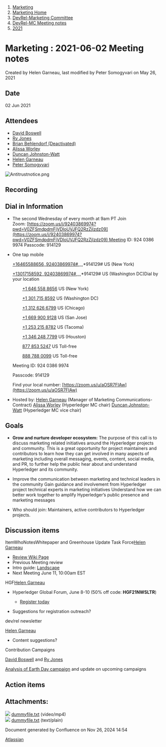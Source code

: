 1. [Marketing](index.html)
2. [Marketing Home](Marketing-Home_19169291.html)
3. [DevRel-Marketing Committee](DevRel-Marketing-Committee_19175125.html)
4. [DevRel-MC Meeting notes](DevRel-MC-Meeting-notes_19175124.html)
5. [2021](2021_19175319.html)

# Marketing : 2021-06-02 Meeting notes

Created by Helen Garneau, last modified by Peter Somogyvari on May 26, 2021

## Date

02 Jun 2021

## Attendees

- [David Boswell](https://lf-hyperledger.atlassian.net/wiki/people/70121:0a14f738-3039-421f-a6a9-a83d19f23227?ref=confluence)
- [Ry Jones](https://lf-hyperledger.atlassian.net/wiki/people/557058:078cecfc-fb17-4d9a-8759-b5b74efa6850?ref=confluence)
- [Brian Behlendorf (Deactivated)](https://lf-hyperledger.atlassian.net/wiki/people/616ecf50702bd0006a5a7c6b?ref=confluence)
- [Alissa Worley](https://lf-hyperledger.atlassian.net/wiki/people/712020:973f6b22-4681-4577-9cca-c67be292301e?ref=confluence)
- [Duncan Johnston-Watt](https://lf-hyperledger.atlassian.net/wiki/people/5d406861b7f3ac0da80c8884?ref=confluence)
- [Helen Garneau](https://lf-hyperledger.atlassian.net/wiki/people/60da2fc7285656006a667081?ref=confluence)
- [Peter Somogyvari](https://lf-hyperledger.atlassian.net/wiki/people/557058:54be3a11-ffe8-43a5-b37d-c854a0aa21c3?ref=confluence)

![Antitrustnotice.png](https://wiki.hyperledger.org/download/attachments/29034649/Antitrustnotice.png?version=1&modificationDate=1581608320000&api=v2)

## Recording

## Dial in Information

- The second Wednesday of every month at 9am PT Join Zoom: [https://zoom.us/j/92403869974?pwd=V0ZFSmdpdmFjVDloUVJFQ2RzZjIzdz09](https://zoom.us/j/92403869974?pwd=V0ZFSmdpdmFjVDloUVJFQ2RzZjIzdz09) Meeting ID: 924 0386 9974 Passcode: 914129
- One tap mobile
  
  [+16465588656,,92403869974#](),,,,\*914129# US (New York)
  
  [+13017158592,,92403869974#](),,,,\*914129# US (Washington DC)Dial by your location
  
          [+1 646 558 8656]() US (New York)
  
          [+1 301 715 8592]() US (Washington DC)
  
          [+1 312 626 6799]() US (Chicago)
  
          [+1 669 900 9128]() US (San Jose)
  
          [+1 253 215 8782]() US (Tacoma)
  
          [+1 346 248 7799]() US (Houston)
  
          [877 853 5247]() US Toll-free
  
          [888 788 0099]() US Toll-free
  
  Meeting ID: 924 0386 9974
  
  Passcode: 914129
  
  Find your local number: [https://zoom.us/u/aOSR7FIAw](https://zoom.us/u/aOSR7FIAw)
- Hosted by: [Helen Garneau](https://lf-hyperledger.atlassian.net/wiki/people/60da2fc7285656006a667081?ref=confluence) (Manager of Marketing Communications-Contract) [Alissa Worley](https://lf-hyperledger.atlassian.net/wiki/people/712020:973f6b22-4681-4577-9cca-c67be292301e?ref=confluence) (Hyperledger MC chair) [Duncan Johnston-Watt](https://lf-hyperledger.atlassian.net/wiki/people/5d406861b7f3ac0da80c8884?ref=confluence) (Hyperledger MC vice chair)

## Goals

- **Grow and nurture developer ecosystem:** The purpose of this call is to discuss marketing related initiatives around the Hyperledger projects and community. This is a great opportunity for project maintainers and contributors to learn how they can get involved in many aspects of marketing including overall messaging, events, content, social media, and PR, to further help the public hear about and understand Hyperledger and its community.
  
- Improve the communication between marketing and technical leaders in the community Gain guidance and involvement from Hyperledger project technical experts in marketing initiatives Understand how we can better work together to amplify Hyperledger’s public presence and marketing messages
- Who should join: Maintainers, active contributors to Hyperledger projects.

## Discussion items

ItemWhoNotesWhitepaper and Greenhouse Update Task Force[Helen Garneau](https://lf-hyperledger.atlassian.net/wiki/people/60da2fc7285656006a667081?ref=confluence)

- [Review Wiki Page](https://lf-hyperledger.atlassian.net/wiki/x/nYE_AQ)
- Previous Meeting review
- Intro guide: [Landscape](https://deploy-preview-143--hl-landscape.netlify.app)
- Next Meeting June 11, 10:00am EST

HGF[Helen Garneau](https://lf-hyperledger.atlassian.net/wiki/people/60da2fc7285656006a667081?ref=confluence)

- Hyperledger Global Forum, June 8-10 (50% off code: **HGF21NWSLTR**)
  
  - [Register today](https://events.linuxfoundation.org/hyperledger-global-forum/register/)
- Suggestions for registration outreach?

dev/rel newsletter

[Helen Garneau](https://lf-hyperledger.atlassian.net/wiki/people/60da2fc7285656006a667081?ref=confluence)

- Content suggestions?

Contribution Campaigns

[David Boswell](https://lf-hyperledger.atlassian.net/wiki/people/70121:0a14f738-3039-421f-a6a9-a83d19f23227?ref=confluence) and [Ry Jones](https://lf-hyperledger.atlassian.net/wiki/people/557058:078cecfc-fb17-4d9a-8759-b5b74efa6850?ref=confluence)

[Analysis of Earth Day campaign](https://docs.google.com/presentation/d/1-klpsTbhwA2biTBD31a3P6JagQuXGcQKA2-RJsjAIBA/edit#slide=id.g78be80be7d_2_108) and update on upcoming campaigns

## Action items

## Attachments:

![](images/icons/bullet_blue.gif) [dummyfile.txt](attachments/19175364/19175446.txt) (video/mp4)  
![](images/icons/bullet_blue.gif) [dummyfile.txt](attachments/19175364/19175365.txt) (text/plain)

Document generated by Confluence on Nov 26, 2024 14:54

[Atlassian](http://www.atlassian.com/)

